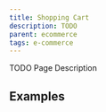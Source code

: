 ```yaml
---
title: Shopping Cart
description: TODO
parent: ecommerce
tags: e-commerce
---
```


TODO Page Description

## Examples
